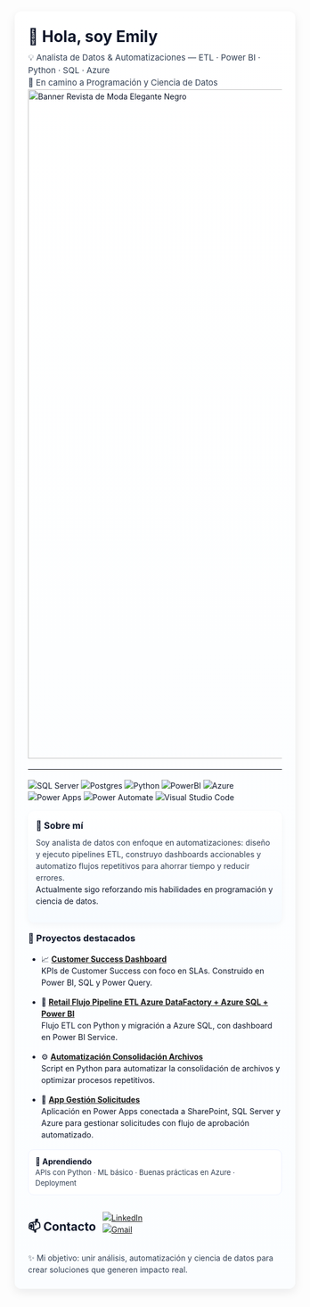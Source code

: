 <!-- README.md especial de perfil -->

<div style="font-family: -apple-system,BlinkMacSystemFont,'Segoe UI',Roboto,'Helvetica Neue',Arial; line-height:1.5; color:#0f172a; max-width:900px; margin:20px auto; padding:24px; border-radius:12px; box-shadow:0 6px 18px rgba(2,6,23,0.08); background: linear-gradient(180deg,#ffffff 0%, #fbfdff 100%);">

  <!-- Header -->
  <h1 style="margin:0; font-size:28px;">👋 Hola, soy <strong>Emily</strong></h1>
  <p style="margin:6px 0 0; font-size:15px; color:#334155;">
    💡 Analista de Datos & Automatizaciones — ETL · Power BI · Python · SQL · Azure  
    <br>🚀 En camino a Programación y Ciencia de Datos
  </p>
  <img width="2500" height="1200" alt="Banner Revista de Moda Elegante Negro" src="https://github.com/user-attachments/assets/dd9fa125-05de-4b51-95a2-a29aa12d13d3" />
  <hr style="margin:18px 0; border:none; border-top:1px solid #eef2ff;">

  <!-- Badges de herramientas -->
  <p style="margin:0 0 14px;">
    <img alt="SQL Server" src="https://img.shields.io/badge/SQL%20Server-CC2927?style=for-the-badge&logo=microsoftsqlserver&logoColor=white" />
    <img alt="Postgres" src="https://img.shields.io/badge/Postgres-316192?style=for-the-badge&logo=postgresql&logoColor=white" />
    <img alt="Python" src="https://img.shields.io/badge/Python-3776AB?style=for-the-badge&logo=python&logoColor=white" />
    <img alt="PowerBI" src="https://img.shields.io/badge/Power%20BI-F2C811?style=for-the-badge&logo=power-bi&logoColor=black" />
    <img alt="Azure" src="https://img.shields.io/badge/Azure-0089D6?style=for-the-badge&logo=microsoftazure&logoColor=white" />
    <img alt="Power Apps" src="https://img.shields.io/badge/Power%20Apps-742774?style=for-the-badge&logo=powerapps&logoColor=white" />
    <img alt="Power Automate" src="https://img.shields.io/badge/Power%20Automate-0066FF?style=for-the-badge&logo=powerautomate&logoColor=white" />
    <img alt="Visual Studio Code" src="https://img.shields.io/badge/VS%20Code-007ACC?style=for-the-badge&logo=visualstudiocode&logoColor=white" />
  </p>

  <!-- Sobre mí -->
  <div style="padding:14px; border-radius:12px; background:linear-gradient(180deg,#fff 0,#f7fbff 100%); box-shadow:0 4px 12px rgba(10,20,40,0.04); margin-bottom:16px;">
    <h3 style="margin:0 0 8px;">🔎 Sobre mí</h3>
    <p style="margin:0; color:#334155; font-size:14px;">
      Soy analista de datos con enfoque en automatizaciones: diseño y ejecuto pipelines ETL, construyo dashboards accionables y automatizo flujos repetitivos para ahorrar   tiempo y reducir errores.
    </p>
      Actualmente sigo reforzando mis habilidades en programación y ciencia de datos.
    </p>
  </div>
 <!-- Proyectos destacados -->
  <div style="margin-top:16px;">
    <h3 style="margin:0 0 10px;">📁 Proyectos destacados</h3>
  </div>
  
- 📈 [**Customer Success Dashboard**](https://github.com/EAlvines/tablero-kpis-soporteycustomer-python-powerbi)  
  KPIs de Customer Success con foco en SLAs. Construido en Power BI, SQL y Power Query.  

- 🛒 [**Retail Flujo Pipeline ETL Azure DataFactory + Azure SQL + Power BI**](https://github.com/EAlvines/Retail-pipeline-azure-sql-powerbi)  
  Flujo ETL con Python y migración a Azure SQL, con dashboard en Power BI Service.
  
- ⚙️ [**Automatización Consolidación Archivos**](https://github.com/EAlvines/proyectos-automatizaciones)  
  Script en Python para automatizar la consolidación de archivos y optimizar procesos repetitivos.  

- 📲 [**App Gestión Solicitudes**](https://github.com/EAlvines/app-gestion-solicitudes-powerapp)  
  Aplicación en Power Apps conectada a SharePoint, SQL Server y Azure para gestionar solicitudes con flujo de aprobación automatizado.  

<!-- Actualmente aprendiendo -->
<div style="margin-top:16px; display:flex; gap:12px; flex-wrap:wrap; align-items:center;">
  <div style="padding:10px 12px; border-radius:10px; background:#fff; border:1px solid #eef2ff;">
    <strong>🌱 Aprendiendo</strong>
    <div style="font-size:13px; color:#334155;">APIs con Python · ML básico · Buenas prácticas en Azure · Deployment</div>
  </div>

## 📫 Contacto  

[![LinkedIn](https://img.shields.io/badge/LinkedIn-Emily%20Alvines-blue?logo=linkedin&logoColor=white)](https://www.linkedin.com/in/emilyalvinesdavila)  
[![Gmail](https://img.shields.io/badge/Email-emily.alvines.d@gmail.com-red?logo=gmail&logoColor=white)](mailto:emily.alvines.d@gmail.com)  

  <hr style="margin:18px 0 12px; border:none; border-top:1px solid #eef2ff;">

  <!-- CTA -->
  <div style="font-size:14px; color:#334155;">
    ✨ Mi objetivo: unir análisis, automatización y ciencia de datos para crear soluciones que generen impacto real.
  </div>

</div>

 
